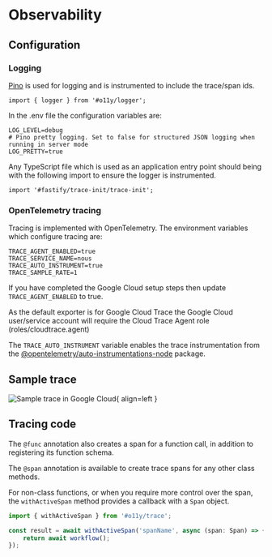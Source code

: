 # Observability

## Configuration
### Logging

[Pino](https://getpino.io/) is used for logging and is instrumented to include the trace/span ids.

`import { logger } from '#o11y/logger';`

In the .env file the configuration variables are:
```
LOG_LEVEL=debug
# Pino pretty logging. Set to false for structured JSON logging when running in server mode
LOG_PRETTY=true
```

Any TypeScript file which is used as an application entry point should being with the following import to ensure the logger is instrumented.

`import '#fastify/trace-init/trace-init';`


### OpenTelemetry tracing

Tracing is implemented with OpenTelemetry. The environment variables which configure tracing are:
```
TRACE_AGENT_ENABLED=true
TRACE_SERVICE_NAME=nous
TRACE_AUTO_INSTRUMENT=true
TRACE_SAMPLE_RATE=1
```

If you have completed the Google Cloud setup steps then update `TRACE_AGENT_ENABLED` to true.

As the default exporter is for Google Cloud Trace the Google Cloud user/service account will require the Cloud Trace Agent role
(roles/cloudtrace.agent)

The `TRACE_AUTO_INSTRUMENT` variable enables the trace instrumentation from the [@opentelemetry/auto-instrumentations-node](https://www.npmjs.com/package/@opentelemetry/auto-instrumentations-node) package.

<!--If you're not using Google Cloud or another cloud provider with their own tracing service, then we would recommend [Honeycomb](https://www.honeycomb.io/) which has a generous free tier.-->


## Sample trace
![Sample trace in Google Cloud](https://public.trafficguard.ai/nous/trace.png){ align=left }

## Tracing code

The `@func` annotation also creates a span for a function call, in addition to registering its function schema.

The `@span` annotation is available to create trace spans for any other class methods.

For non-class functions, or when you require more control over the span, the `withActiveSpan` method provides a callback with a `Span` object.

```typescript
import { withActiveSpan } from '#o11y/trace';

const result = await withActiveSpan('spanName', async (span: Span) => {
    return await workflow();
});
```
